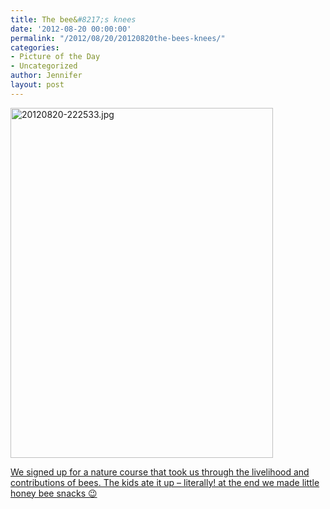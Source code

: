 ```yaml
---
title: The bee&#8217;s knees
date: '2012-08-20 00:00:00'
permalink: "/2012/08/20/20120820the-bees-knees/"
categories:
- Picture of the Day
- Uncategorized
author: Jennifer
layout: post
---
```


[<img height="560" alt="20120820-222533.jpg" width="420" class="alignnone " src="http://static.squarespace.com/static/50db6bb3e4b015296cd43789/50dfa5b1e4b0dc6320e0b5ea/50dfa5b4e4b0dc6320e0b94e/1345501532000/?format=original" />](http://www.flickr.com/photos/jenniferandJennifers_photos/sets/72157631201680162/)

[We signed up for a nature course that took us through the livelihood and contributions of bees. The kids ate it up &#8211; literally! at the end we made little honey bee snacks 😉](http://www.flickr.com/photos/jenniferandJennifers_photos/sets/72157631201680162/)
